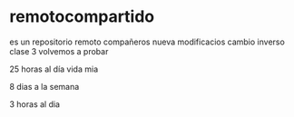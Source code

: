 # remotocompartido

es un repositorio remoto compañeros
nueva modificacios
cambio inverso
clase 3
volvemos a probar

25 horas al día vida mia

8 dias a la semana

3 horas al dia